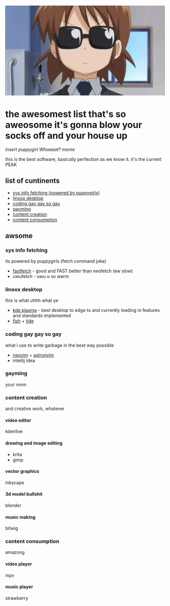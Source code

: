 ![awesome](assets/image.png)

# the awesomest list that's so aweosome it's gonna blow your socks off and your house up

*insert puppygirl Whaaaat? meme*

this is the best software, basically perfection as we know it. it's the current PEAK

## list of cuntinents
- [sys info fetching (powered by puppygirls)](#sys-info-fetching)
- [linoox desktop](#linoox-desktop)
- [coding gay gay so gay](#coding-gay-gay-so-gay)
- [gayming](#gayming)
- [content creation](#content-creation)
- [content consumption](#content-consumption)

## awsome

### sys info fetching
its powered by puppygirls (fetch command joke)

- [fastfetch](https://github.com/fastfetch-cli/fastfetch) - good and FAST better than neofetch (ew slow)
- uwufetch - uwu u so warm

### linoox desktop
this is what uhhh what ye

- [kde plasma](https://kde.org/plasma-desktop/) - best desktop to edge to and currently leading in features and standards implemented
- [fish](https://fishshell.com/) + [tide](https://github.com/IlanCosman/tide)

### coding gay gay so gay
what i use to write garbage in the best way possible

- [neovim](https://neovim.io/) + [astronvim](https://astronvim.com/)
- intellij idea

### gayming

your mom

### content creation
and creative work, whatever

#### video editor
kdenlive

#### drawing and image editing

- krita
- gimp

#### vector graphics
inkscape

#### 3d model bullshit
blender

#### music making
bitwig

### content consumption
amazong

#### video player
mpv

#### music player
strawberry